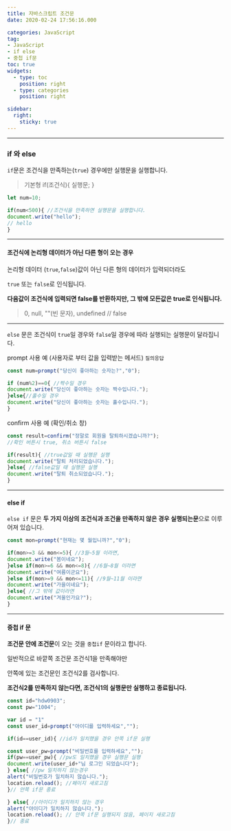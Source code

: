 ```yaml
---
title: 자바스크립트 조건문
date: 2020-02-24 17:56:16.000

categories: JavaScript
tag: 
- JavaScript
- if else
- 중첩 if문
toc: true
widgets:
  - type: toc
    position: right
  - type: categories
    position: right

sidebar:
  right:
    sticky: true
---
```


* * *

### if 와 else

`if`문은 조건식을 만족하는(`true`) 경우에만 실행문을 실행합니다.

>기본형
if(조건식){
    실행문;
}

<!-- more -->

```js
let num=10;  

if(num<500){ //조건식을 만족하면 실행문을 실행합니다.  
document.write("hello");  
// hello  
}  
```


* * *

#### 조건식에 논리형 데이터가 아닌 다른 형이 오는 경우

논리형 데이터 (`true`,`false`)값이 아닌 다른 형의 데이터가 입력되더라도

`true` 또는 `false`로 인식됩니다.

**다음값이 조건식에 입력되면 false를 반환하지만, 그 밖에 모든값은 true로 인식됩니다.**

> 0, null, ""(빈 문자), undefined // false

* * *

`else` 문은 조건식이 `true`일 경우와 `false`일 경우에 따라 실행되는 실행문이 달라집니다.

prompt 사용 예 (사용자로 부터 값을 입력받는 메서드) `질의응답`

```js
const num=prompt("당신이 좋아하는 숫자는?","0");  

if (num%2)==0{ //짝수일 경우  
document.write("당신이 좋아하는 숫자는 짝수입니다.");  
}else{//홀수일 경우  
document.write("당신이 좋아하는 숫자는 홀수입니다.");  
}  
```

confirm 사용 예 (확인/취소 창)

```js
const result=confirm("정말로 회원을 탈퇴하시겠습니까?");  
//확인 버튼시 true, 취소 버튼시 false  

if(result){ //true값일 때 실행문 실행  
document.write("탈퇴 처리되었습니다.");  
}else{ //false값일 때 실행문 실행  
document.write("탈퇴 취소되었습니다.");  
}  
```

* * *

#### else if

`else if` 문은 **두 가지 이상의 조건식과 조건을 만족하지 않은 경우 실행되는문**으로 이루어져 있습니다.

```js
const mon=prompt("현재는 몇 월입니까?","0");  

if(mon>=3 && mon<=5){ //3월~5월 이라면,  
document.write("봄이네요");  
}else if(mon>=6 && mon<=8){ //6월~8월 이라면  
document.write("여름이군요");  
}else if(mon>=9 && mon<=11){ //9월~11월 이라면  
document.write("가을이네요");  
}else{ //그 밖에 값이라면  
document.write("겨울인가요?");  
}  
```

* * *

#### 중첩 if 문

**조건문 안에 조건문**이 오는 것을 `중첩if` 문이라고 합니다.

일반적으로 바깥쪽 조건문 조건식1을 만족해야만

안쪽에 있는 조건문인 조건식2를 검사합니다.

**조건식2를 만족하지 않는다면, 조건식1의 실행문만 실행하고 종료됩니다.**

```js
const id="hdw0903";  
const pw="1004";  

var id = "1"  
const user_id=prompt("아이디를 입력하세요","");  

if(id==user_id){ //id가 일치했을 경우 안쪽 if문 실행  

const user_pw=prompt("비밀번호를 입력하세요","");  
if(pw==user_pw){ //pw도 일치했을 경우 실행문 실행  
document.write(user_id+"님 로그인 되었습니다");  
} else{ //pw 일치하지 않는경우  
alert("비밀번호가 일치하지 않습니다.");  
location.reload(); //페이지 새로고침  
}// 안쪽 if문 종료  

} else{ //아이디가 일치하지 않는 경우  
alert("아이디가 일치하지 않습니다.");  
location.reload(); // 안쪽 if문 실행되지 않음, 페이지 새로고침  
}// 종료  
```
